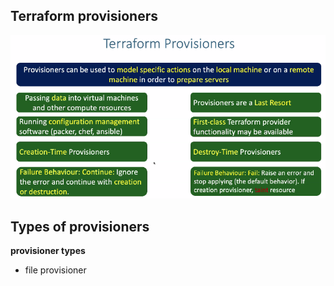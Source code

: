 ## Terraform provisioners 
![img.png](img.png)

## Types of provisioners
**provisioner types**
- file provisioner 